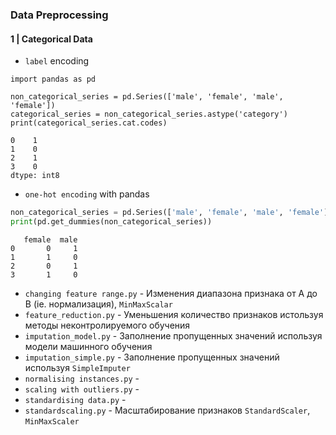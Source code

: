 
### Data Preprocessing

#### 1 | Categorical Data

- <code>label</code> encoding

```
import pandas as pd

non_categorical_series = pd.Series(['male', 'female', 'male', 'female']) 
categorical_series = non_categorical_series.astype('category') 
print(categorical_series.cat.codes) 
```

```
0    1
1    0
2    1
3    0
dtype: int8
```

- <code>one-hot encoding</code> with pandas

```python
non_categorical_series = pd.Series(['male', 'female', 'male', 'female'])
print(pd.get_dummies(non_categorical_series))
```

```
   female  male
0       0     1
1       1     0
2       0     1
3       1     0
```

- <code>changing feature range.py</code> - Изменения диапазона признака от A до B (ie. нормализация), <code>MinMaxScalar</code>
- <code>feature_reduction.py</code> - Уменьшения количество признаков истользуя методы неконтролируемого обучения
- <code>imputation_model.py</code> - Заполнение пропущенных значений используя модели машинного обучения
- <code>imputation_simple.py</code> - Заполнение пропущенных значений используя <code>SimpleImputer</code>
- <code>normalising instances.py</code> - 
- <code>scaling with outliers.py</code> - 
- <code>standardising data.py</code> - 
- <code>standardscaling.py</code> - Масштабирование признаков <code>StandardScaler</code>, <code>MinMaxScaler</code>
